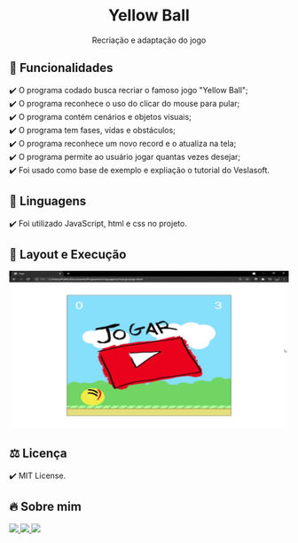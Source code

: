 <h1 align="center"> Yellow Ball </h1>
<p align="center">Recriação e adaptação do jogo
  
## 🎯 Funcionalidades
✔️ O programa codado busca recriar o famoso jogo "Yellow Ball"; <br>
✔️ O programa reconhece o uso do clicar do mouse para pular; <br>
✔️ O programa contém cenários e objetos visuais; <br>
✔️ O programa tem fases, vidas e obstáculos; <br>
✔️ O programa reconhece um novo record e o atualiza na tela; <br>
✔️ O programa permite ao usuário jogar quantas vezes desejar; <br>
✔️ Foi usado como base de exemplo e expliação o tutorial do Veslasoft.

## 🚀 Linguagens
✔️ Foi utilizado JavaScript, html e css no projeto.

## 🎨 Layout e Execução
<p align="left">
      <img src="Jogo.gif" width="760"> 
      
## ⚖️ Licença
✔️ MIT License.

## 🔥 Sobre mim 
  <div>
  <p align="leftr">
  <a href = "https://mail.google.com/mail/u/1/#inbox"><img src="https://img.shields.io/badge/-Gmail-%23EA4335?style=for-the-badge&logo=gmail&logoColor=white" target="_blank">
  </a>
  <a href="https://www.linkedin.com/in/maria-eduarda-macedo-braga-4663bb208/e" target="_blank"><img src="https://img.shields.io/badge/-LinkedIn-%230077B5?style=for-the-badge&logo=linkedin&logoColor=white" target="_blank">
  </a> 
  <a href="https://www.instagram.com/_maria_2k03/?hl=pt-br" target="_blank"><img src="https://img.shields.io/badge/-Instagram-%23E4405F?style=for-the-badge&logo=instagram&logoColor=white" target="_blank">
  </a>
</div></p>
